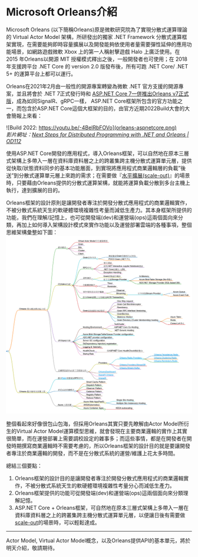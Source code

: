 
# Microsoft Orleans介紹

Microsoft Orleans (以下簡稱Orleans)原是微軟研究院為了實現分散式運算理論的 Virtual Actor Model 架構，所研發出的獨家 .NET Framework 分散式運算框架實現，在需要能夠即時容量擴展以及開發能夠依使用者量需要彈性延伸的應用功能場景，如網路遊戲微軟 Xbox 上的第一人稱射擊遊戲 Halo 上廣泛使用。在 2015 年Orleans以開源 MIT 授權模式釋出之後，一般開發者也可使用；在 2018 年支援跨平台 .NET Core 的 version 2.0 版發布後，所有可跑 .NET Core/ .NET 5+ 的運算平台上都可以運行。

Orleans在2021年2月由一般性的開源專案轉變為微軟 .NET 官方支援的開源專案，並且將會於 .NET 7正式發行時和 [ASP.NET Core 7一併推出Orleans v7正式版](https://devblogs.microsoft.com/dotnet/asp-net-core-updates-in-net-7-preview-1/)，成為如同SignalR、gRPC一樣， ASP.NET Core框架所包含的官方功能之一，而包含於ASP.NET Core這個大框架的目的，由官方近期2022Build大會的大會簡報上來看：

![Build 2022: https://youtu.be/-4BelRbFOVo](orleans-aspnetcore.png)  
*影片網址：[Next Steps for Distributed Programming with .NET and Orleans \| OD112](https://youtu.be/-4BelRbFOVo)*

使用ASP.NET Core開發的應用程式，導入Orleans框架，可以自然地在原本三層式架構上多帶入一層在資料庫資料層之上的跨叢集跨主機分散式運算單元層，提供從快取/狀態資料同步的基本功能層面，到實現將應用程式商業邏輯層的負載”後送”到分散式運算單元層上來跑的需求；在需要做『[水平擴展(scale-out)](https://docs.microsoft.com/en-us/azure/architecture/guide/design-principles/scale-out)』的場景時，只要藉由Orleans提供的分散式運算架構，就能將運算負載分散到多台主機上執行，達到擴展的目的。

Orleans框架的設計原則是讓開發者專注於開發分散式應用程式的商業邏輯實作，不被分散式系統天生的軟硬體環境複雜性考量而減低生產力。其本身框架所提供的功能，我們在理解/記憶上，也可從開發端(dev)和運營端(ops)這兩個面向來分類，再加上如何導入架構設計模式來實作功能以及運營部署雲端的各種事項，整個思維架構彙整如下圖：  
![Orleans學習思維架構](toc.png)

整個看起來好像很包山包海，但採用Orleans其實只要先瞭解由Actor Model所衍生的Virtual Actor Model運算模型思維，就會發現在主要商業邏輯的實作上其實很簡單，而在運營部署上需要調校設定的雜事多；而這些事情，都是在開發者在開發時期撰寫商業邏輯時不需要考慮的，所以Orleans框架的設計目的就是要讓開發者專注於商業邏輯的開發，而不是在分散式系統的運營/維護上花太多時間。

總結三個要點：

1.  Orleans框架的設計目的是讓開發者專注於開發分散式應用程式的商業邏輯實作，不被分散式系統天生的軟硬體環境複雜性考量分心而減低生產力。
2.  Orleans框架提供的功能可從開發端(dev)和運營端(ops)這兩個面向來分類理解記憶。
3.  ASP.NET Core + Orleans框架，可自然地在原本三層式架構上多帶入一層在資料庫資料層之上的跨叢集跨主機分散式運算單元層，以便讓日後有需要做[scale-out](https://docs.microsoft.com/en-us/azure/architecture/guide/design-principles/scale-out)的場景時，可以輕鬆達成。

------------------------------------------------------------------------

Actor Model, Virtual Actor Model概念，以及Orleans提供API的基本單元，將於明天介紹，敬請期待。

